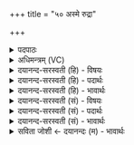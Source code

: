 +++
title = "५० अस्मे रुद्रा"

+++
<details><summary>पदपाठः</summary>

अ॒स्मेऽइत्य॒स्मे। रु॒द्राः। मे॒हना॑। पर्व॑तासः। वृ॒त्र॒हत्य॒ इति॑ वृत्र॒ऽहत्ये॑। भर॑हूता॒विति॒ भर॑ऽहूतौ। स॒जोषा॒ इति॑ स॒ऽजोषाः॑। यः। शꣳस॑ते। स्तु॒व॒ते। धायि॑। प॒ज्रः। इन्द्र॑ज्येष्ठा॒ इतीन्द्र॑ऽज्येष्ठाः। अ॒स्मान्। अ॒व॒न्तु॒। दे॒वाः। ५०।
</details>

<details><summary>अधिमन्त्रम् (VC)</summary>

- महेन्द्रो देवता
- प्रगाथ ऋषिः
- त्रिष्टुप्
- धैवतः
</details>

<details><summary>दयानन्द-सरस्वती (हि) - विषयः</summary>

अब राजपुरुष कैसे हों, इस विषय को अगले मन्त्र में कहा है ॥
</details>

<details><summary>दयानन्द-सरस्वती (हि) - पदार्थः</summary>

पदार्थान्वयभाषाः -  हे मनुष्यो ! (यः) जो (पज्रः) संचित धनवाला जन जिनकी (शंसते) प्रशंसा और (स्तुवते) स्तुति करता और जिसने धन को (धायि) धारण किया है, उस और (अस्मान्) हमारी जो (अस्मे) हमारे बीच में (मेहना) धनादि को छोड़ने (रुद्राः) शत्रुओं को रुलाने और (पर्वतासः) उत्सवोंवाले (वृत्रहत्ये) दुष्ट को मारने के लिये (भरहूतौ) संग्राम में बुलाने के विषय में (सजोषा) एकसी प्रीतिवाले (इन्द्रज्येष्ठाः) सभापति राजा जिनमें बड़ा है, ऐसे (देवाः) विद्वान् लोग (अवन्तु) रक्षा करें, वे तुम्हारी भी रक्षा करें ॥५० ॥
</details>

<details><summary>दयानन्द-सरस्वती (हि) - भावार्थः</summary>

भावार्थभाषाः -  जो राजपुरुष पदार्थों की स्तुति करनेवाले, श्रेष्ठों के रक्षक, दुष्टों के ताड़क, युद्ध में प्रीति रखनेवाले, मेघ के तुल्य पालक, प्रशंसा के योग्य हैं, वे सबको सेवन योग्य होते हैं ॥५० ॥
</details>

<details><summary>दयानन्द-सरस्वती (सं) - विषयः</summary>

अथ राजपुरुषाः कीदृशाः स्युरित्याह ॥
</details>

<details><summary>दयानन्द-सरस्वती (सं) - पदार्थः</summary>

पदार्थान्वयभाषाः -  हे मनुष्याः ! यः पज्रः याञ्छंसते स्तुवते येन च धनं धायि तमस्माँश्च येऽस्मे मेहना रुद्राः पर्वतासो वृत्रहत्ये भरहूतौ सजोषा इन्द्रज्येष्ठा देवा अवन्तु। ते युष्मानप्यवन्तु ॥५० ॥
</details>

<details><summary>दयानन्द-सरस्वती (सं) - भावार्थः</summary>

भावार्थभाषाः -  ये राजजनाः पदार्थस्तावकाः श्रेष्ठरक्षका दुष्टताडकाः सङ्ग्रामीया मेघवत्पालकाः प्रशंसनीयाः सन्ति ते सर्वैः सेवनीयाः ॥५० ॥
</details>

<details><summary>सविता जोशी ← दयानन्दः (म) - भावार्थः</summary>

भावार्थभाषाः -  जे राजपुरुष विद्वानांचे श्रेष्ठ रक्षक - दुष्टांचे निर्दालक, युद्धाची आवड असणारे, मेघासारखे पालन करणारे व प्रशंसा करण्यायोग्य आहेत त्यांचा सर्वांनी अंगीकार करावा.
</details>
